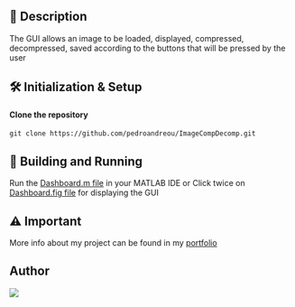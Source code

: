 ## 📰 Description
The GUI allows an image to be loaded, displayed, compressed, decompressed, saved according to the buttons that will be pressed by the user

## 🛠 Initialization & Setup
#### Clone the repository  
    git clone https://github.com/pedroandreou/ImageCompDecomp.git


## 🚀 Building and Running
Run the [Dashboard.m file](https://github.com/pedroandreou/ImageCompDecomp/blob/main/Dashboard.m) in your MATLAB IDE or Click twice on [Dashboard.fig file](https://github.com/pedroandreou/ImageCompDecomp/blob/main/Dashboard.fig) for displaying the GUI

## ⚠ Important
More info about my project can be found in my [portfolio](https://pedroandreou.github.io/#ImageCompDecomp)

## Author  
<a href="https://www.linkedin.com/in/petrosandreou80/">
  <img align="center" src="https://img.shields.io/badge/Petros LinkedIn-0077B5?style=for-the-badge&logo=linkedin&logoColor=white" />
</a>
